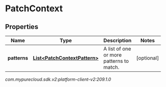 # PatchContext


## Properties

| Name | Type | Description | Notes |
| ------------ | ------------- | ------------- | ------------- |
| **patterns** | [**List&lt;PatchContextPattern&gt;**](PatchContextPattern) | A list of one or more patterns to match. |  [optional] |




_com.mypurecloud.sdk.v2:platform-client-v2:209.1.0_
